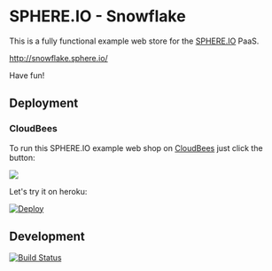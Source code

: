 SPHERE.IO - Snowflake
=====================

This is a fully functional example web store for the [SPHERE.IO](http://sphere.io) PaaS.

http://snowflake.sphere.io/

Have fun!

## Deployment

### CloudBees

To run this SPHERE.IO example web shop on [CloudBees](http://cloudbees.com) just click the button:

<a href="https://grandcentral.cloudbees.com/?CB_clickstart=https://raw.github.com/commercetools/sphere-snowflake/master/deploy/cloudbees/clickstart.json"><img src="https://d3ko533tu1ozfq.cloudfront.net/clickstart/deployInstantly.png"/></a>

Let's try it on heroku:

<a href="https://heroku.com/deploy?template=https://github.com/mmoelli/sphere-snowflake"><img src="https://www.herokucdn.com/deploy/button.png" alt="Deploy"></a>

## Development

[![Build Status](https://travis-ci.org/commercetools/sphere-snowflake.png)](https://travis-ci.org/commercetools/sphere-snowflake)